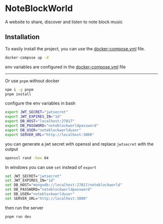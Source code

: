 # NoteBlockWorld

A website to share, discover and listen to note block music

## Installation

To easily install the project, you can use the [docker-compose.yml](docker-compose.yml) file.

```bash
docker-compose up -d
```

env variables are configured in the [docker-compose.yml](docker-compose.yml) file

---

Or use `pnpm` without docker

```bash
npm i -g pnpm
pnpm install
```

configure the env variables in bash

```bash
export JWT_SECRET="jwtsecret"
export JWT_EXPIRES_IN="1d"
export DB_HOST="localhost:27017"
export DB_PASSWORD="noteblockworldpassword"
export DB_USER="noteblockworlduser"
export SERVER_URL="http://localhost:3000"
```

you can generate a jwt secret with openssl and replace `jwtsecret` with the output

```bash
openssl rand -hex 64
```

In windows you can use `set` instead of `export`

```bash
set JWT_SECRET="jwtsecret"
set JWT_EXPIRES_IN="1d"
set DB_HOST="mongodb://localhost:27017/noteblockworld"
set DB_PASSWORD="noteblockworldpassword"
set DB_USER="noteblockworlduser"
set SERVER_URL="http://localhost:3000"
```

then run the server

```bash
pnpm run dev
```
